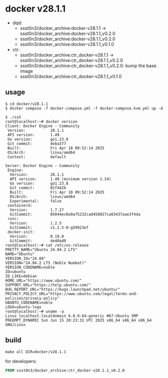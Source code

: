 # docker v28.1.1

* dqd:
  * ssst0n3/docker_archive:docker-v28.1.1 -> ssst0n3/docker_archive:docker-v28.1.1_v0.2.0
  * ssst0n3/docker_archive:docker-v28.1.1_v0.2.0
  * ssst0n3/docker_archive:docker-v28.1.1_v0.1.0
* ctr:
  * ssst0n3/docker_archive:ctr_docker-v28.1.1 -> ssst0n3/docker_archive:ctr_docker-v28.1.1_v0.2.0
  * ssst0n3/docker_archive:ctr_docker-v28.1.1_v0.2.0: bump the base image
  * ssst0n3/docker_archive:ctr_docker-v28.1.1_v0.1.0

## usage

```shell
$ cd docker/v28.1.1
$ docker compose -f docker-compose.yml -f docker-compose.kvm.yml up -d
```

```shell
$ ./ssh
root@localhost:~# docker version
Client: Docker Engine - Community
 Version:           28.1.1
 API version:       1.49
 Go version:        go1.23.8
 Git commit:        4eba377
 Built:             Fri Apr 18 09:52:14 2025
 OS/Arch:           linux/amd64
 Context:           default

Server: Docker Engine - Community
 Engine:
  Version:          28.1.1
  API version:      1.49 (minimum version 1.24)
  Go version:       go1.23.8
  Git commit:       01f442b
  Built:            Fri Apr 18 09:52:14 2025
  OS/Arch:          linux/amd64
  Experimental:     false
 containerd:
  Version:          1.7.27
  GitCommit:        05044ec0a9a75232cad458027ca83437aae3f4da
 runc:
  Version:          1.2.5
  GitCommit:        v1.2.5-0-g59923ef
 docker-init:
  Version:          0.19.0
  GitCommit:        de40ad0
root@localhost:~# cat /etc/os-release
PRETTY_NAME="Ubuntu 24.04.2 LTS"
NAME="Ubuntu"
VERSION_ID="24.04"
VERSION="24.04.2 LTS (Noble Numbat)"
VERSION_CODENAME=noble
ID=ubuntu
ID_LIKE=debian
HOME_URL="https://www.ubuntu.com/"
SUPPORT_URL="https://help.ubuntu.com/"
BUG_REPORT_URL="https://bugs.launchpad.net/ubuntu/"
PRIVACY_POLICY_URL="https://www.ubuntu.com/legal/terms-and-policies/privacy-policy"
UBUNTU_CODENAME=noble
LOGO=ubuntu-logo
root@localhost:~# uname -a
Linux localhost.localdomain 6.8.0-64-generic #67-Ubuntu SMP PREEMPT_DYNAMIC Sun Jun 15 20:23:31 UTC 2025 x86_64 x86_64 x86_64 GNU/Linux
```

## build

```shell
make all DIR=docker/v28.1.1
```

for developers:

```dockerfile
FROM ssst0n3/docker_archive:ctr_docker-v28.1.1_v0.2.0
```
